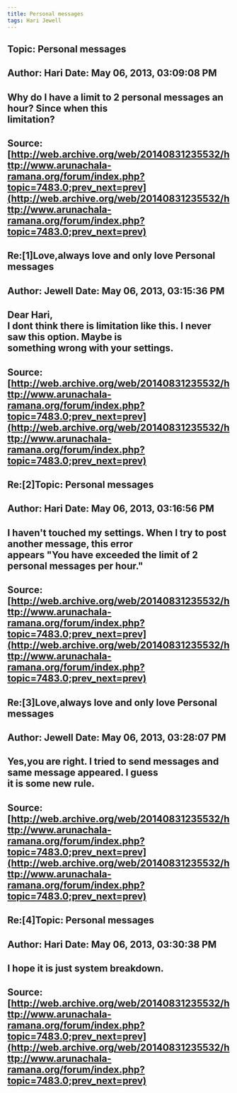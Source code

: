 ```yaml
--- 
title: Personal messages   
tags: Hari Jewell  
---  
```

## Topic: Personal messages  
Author: Hari                Date: May 06, 2013, 03:09:08 PM  
---  
Why do I have a limit to 2 personal messages an hour? Since when this  
limitation?
 ---  
Source:[http://web.archive.org/web/20140831235532/http://www.arunachala-ramana.org/forum/index.php?topic=7483.0;prev_next=prev](http://web.archive.org/web/20140831235532/http://www.arunachala-ramana.org/forum/index.php?topic=7483.0;prev_next=prev)   
---  

## Re:[1]Love,always love and only love Personal messages  
Author: Jewell              Date: May 06, 2013, 03:15:36 PM  
---  
Dear Hari,   
I dont think there is limitation like this. I never saw this option. Maybe is  
something wrong with your settings.
 ---  
Source:[http://web.archive.org/web/20140831235532/http://www.arunachala-ramana.org/forum/index.php?topic=7483.0;prev_next=prev](http://web.archive.org/web/20140831235532/http://www.arunachala-ramana.org/forum/index.php?topic=7483.0;prev_next=prev)   
---  

## Re:[2]Topic:  Personal messages  
Author: Hari                Date: May 06, 2013, 03:16:56 PM  
---  
I haven't touched my settings. When I try to post another message, this error  
appears "You have exceeded the limit of 2 personal messages per hour."
 ---  
Source:[http://web.archive.org/web/20140831235532/http://www.arunachala-ramana.org/forum/index.php?topic=7483.0;prev_next=prev](http://web.archive.org/web/20140831235532/http://www.arunachala-ramana.org/forum/index.php?topic=7483.0;prev_next=prev)   
---  

## Re:[3]Love,always love and only love Personal messages  
Author: Jewell              Date: May 06, 2013, 03:28:07 PM  
---  
Yes,you are right. I tried to send messages and same message appeared. I guess  
it is some new rule.
 ---  
Source:[http://web.archive.org/web/20140831235532/http://www.arunachala-ramana.org/forum/index.php?topic=7483.0;prev_next=prev](http://web.archive.org/web/20140831235532/http://www.arunachala-ramana.org/forum/index.php?topic=7483.0;prev_next=prev)   
---  

## Re:[4]Topic:  Personal messages  
Author: Hari                Date: May 06, 2013, 03:30:38 PM  
---  
I hope it is just system breakdown.
 ---  
Source:[http://web.archive.org/web/20140831235532/http://www.arunachala-ramana.org/forum/index.php?topic=7483.0;prev_next=prev](http://web.archive.org/web/20140831235532/http://www.arunachala-ramana.org/forum/index.php?topic=7483.0;prev_next=prev)   
---  

